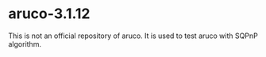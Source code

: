 # aruco-3.1.12
This is not an official repository of aruco. It is used to test aruco with SQPnP algorithm.
